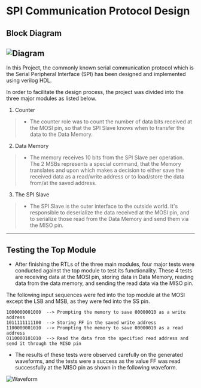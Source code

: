 # SPI Communication Protocol Design

## Block Diagram
![Diagram](https://github.com/Moaz-Helmy/SPI-Communication-Protocol/blob/master/SPI%20.jpg)
---
  In this Project, the commonly known serial communication protocol which is the Serial Peripheral Interface (SPI) has been designed and implemented using verilog HDL.

  In order to facilitate the design process, the project was divided into the three major modules as listed below.
  1. Counter
   > - The counter role was to count the number of data bits received at the MOSI pin, so that the SPI Slave knows when to transfer the data to the Data Memory.

2. Data Memory
>- The memory receives 10 bits from the SPI Slave per operation. The 2 MSBs represents a special command, that the Memory translates and upon which makes a decision to either save the received data as a read/write address or to load/store the data from/at the saved address.

3. The SPI Slave
> - The SPI Slave is the outer interface to the outside world. It's responsible to deserialize the data received at the MOSI pin, and to serialize those read from the Data Memory and send them via the MISO pin.

---
## Testing the Top Module

- After finishing the RTLs of the three main modules, four major tests were conducted against the top module to test its functionality. These 4 tests are receiving data at the MOSI pin, storing data in Data Memory, reading data from the data memory, and sending the read data via the MISO pin.

The following input sequences were fed into the top module at the MOSI except the LSB and MSB, as they were fed into the SS pin.
```
1000000001000  --> Prompting the memory to save 00000010 as a write address 
1011111111100  --> Storing FF in the saved write address
1100000001010  --> Prompting the memory to save 00000010 as a read address
0110000101010  --> Read the data from the specified read address and send it through the MISO pin
```
- The results of these tests were observed carefully on the generated waveforms, and the tests were a success as the value FF was read successfully at the MISO pin as shown in the following waveform.

![Waveform](https://github.com/Moaz-Helmy/SPI-Communication-Protocol/blob/master/Waveform/Waveform.JPG)


